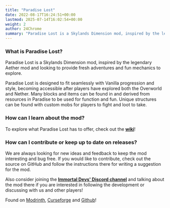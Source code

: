 ```yaml
---
title: "Paradise Lost"
date: 2022-08-17T16:24:51+00:00
lastmod: 2025-07-14T16:02:54+00:00
weight: 2
author: 24Chrome
summary: "Paradise Lost is a Skylands Dimension mod, inspired by the legendary Aether mod and looking to provide fresh adventures and fun mechanics to explore."
---
```



### What is Paradise Lost?

Paradise Lost is a Skylands Dimension mod, inspired by the legendary Aether mod and looking to provide fresh adventures and fun mechanics to explore. 

Paradise Lost is designed to fit seamlessly with Vanilla progression and style, becoming accessible after players have explored both the Overworld and Nether. Many blocks and items can be found in and derived from resources in Paradise to be used for function and fun. Unique structures can be found with custom mobs for players to fight and loot to take.

### How can I learn about the mod?

To explore what Paradise Lost has to offer, check out the **[wiki](/wiki/paradise-lost/)**!

### How can I contribute or keep up to date on releases?

We are always looking for new ideas and feedback to keep the mod interesting and bug free. If you would like to contribute, check out the source on GitHub and follow the instructions there for writing a suggestion for the mod.

Also consider joining the **[Immortal Devs' Discord channel](https://discord.com/invite/TvuNtNYEvr)** and talking about the mod there if you are interested in following the development or discussing with us and other players!

Found on [Modrinth](https://modrinth.com/mod/paradise-lost), [Curseforge](https://www.curseforge.com/minecraft/mc-mods/paradise-lost) and [Github](https://github.com/devs-immortal/Paradise-Lost/releases)!